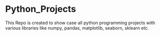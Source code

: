 # Python_Projects
This Repo is created to show case all python programming projects with various libraries like numpy, pandas, matplotlib, seaborn, sklearn etc.
